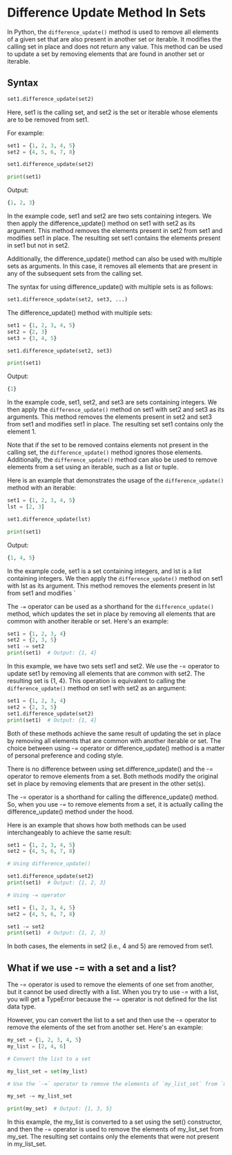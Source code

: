# Difference Update Method In Sets

In Python, the `difference_update()` method is used to remove all elements of a given set that are also present in another set or iterable. It modifies the calling set in place and does not return any value. This method can be used to update a set by removing elements that are found in another set or iterable.

## Syntax

```python
set1.difference_update(set2)
```

Here, set1 is the calling set, and set2 is the set or iterable whose elements are to be removed from set1.

For example:

```python
set1 = {1, 2, 3, 4, 5}
set2 = {4, 5, 6, 7, 8}

set1.difference_update(set2)

print(set1)
```

Output:

```python
{1, 2, 3}
```

In the example code, set1 and set2 are two sets containing integers. We then apply the difference_update() method on set1 with set2 as its argument. This method removes the elements present in set2 from set1 and modifies set1 in place. The resulting set set1 contains the elements present in set1 but not in set2.

Additionally, the difference_update() method can also be used with multiple sets as arguments. In this case, it removes all elements that are present in any of the subsequent sets from the calling set.

The syntax for using difference_update() with multiple sets is as follows:

```python
set1.difference_update(set2, set3, ...)
```

The difference_update() method with multiple sets:

```python
set1 = {1, 2, 3, 4, 5}
set2 = {2, 3}
set3 = {3, 4, 5}

set1.difference_update(set2, set3)

print(set1)
```

Output:

```python
{1}
```

In the example code, set1, set2, and set3 are sets containing integers. We then apply the `difference_update()` method on set1 with set2 and set3 as its arguments. This method removes the elements present in set2 and set3 from set1 and modifies set1 in place. The resulting set set1 contains only the element 1.

Note that if the set to be removed contains elements not present in the calling set, the `difference_update()` method ignores those elements. Additionally, the `difference_update()` method can also be used to remove elements from a set using an iterable, such as a list or tuple.

Here is an example that demonstrates the usage of the `difference_update()` method with an iterable:

```python
set1 = {1, 2, 3, 4, 5}
lst = [2, 3]

set1.difference_update(lst)

print(set1)
```

Output:

```python
{1, 4, 5}
```

In the example code, set1 is a set containing integers, and lst is a list containing integers. We then apply the `difference_update()` method on set1 with lst as its argument. This method removes the elements present in lst from set1 and modifies `

The `-=` operator can be used as a shorthand for the `difference_update()` method, which updates the set in place by removing all elements that are common with another iterable or set. Here's an example:

```python
set1 = {1, 2, 3, 4}
set2 = {2, 3, 5}
set1 -= set2
print(set1)  # Output: {1, 4}
```

In this example, we have two sets set1 and set2. We use the -= operator to update set1 by removing all elements that are common with set2. The resulting set is {1, 4}. This operation is equivalent to calling the `difference_update()` method on set1 with set2 as an argument:

```python
set1 = {1, 2, 3, 4}
set2 = {2, 3, 5}
set1.difference_update(set2)
print(set1)  # Output: {1, 4}
```

Both of these methods achieve the same result of updating the set in place by removing all elements that are common with another iterable or set. The choice between using -= operator or difference_update() method is a matter of personal preference and coding style.

There is no difference between using set.difference_update() and the -= operator to remove elements from a set. Both methods modify the original set in place by removing elements that are present in the other set(s).

The -= operator is a shorthand for calling the difference_update() method. So, when you use -= to remove elements from a set, it is actually calling the difference_update() method under the hood.

Here is an example that shows how both methods can be used interchangeably to achieve the same result:

```python
set1 = {1, 2, 3, 4, 5}
set2 = {4, 5, 6, 7, 8}

# Using difference_update()

set1.difference_update(set2)
print(set1)  # Output: {1, 2, 3}

# Using -= operator

set1 = {1, 2, 3, 4, 5}
set2 = {4, 5, 6, 7, 8}

set1 -= set2
print(set1)  # Output: {1, 2, 3}
```

In both cases, the elements in set2 (i.e., 4 and 5) are removed from set1.

## What if we use -= with a set and a list?

The -= operator is used to remove the elements of one set from another, but it cannot be used directly with a list. When you try to use -= with a list, you will get a TypeError because the -= operator is not defined for the list data type.

However, you can convert the list to a set and then use the -= operator to remove the elements of the set from another set. Here's an example:

```python
my_set = {1, 2, 3, 4, 5}
my_list = [2, 4, 6]

# Convert the list to a set

my_list_set = set(my_list)

# Use the `-=` operator to remove the elements of `my_list_set` from `my_set`

my_set -= my_list_set

print(my_set)  # Output: {1, 3, 5}
```

In this example, the my_list is converted to a set using the set() constructor, and then the -= operator is used to remove the elements of my_list_set from my_set. The resulting set contains only the elements that were not present in my_list_set.
